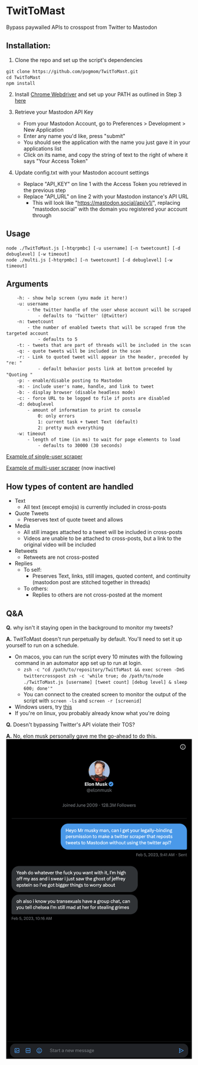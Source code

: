 # TwitToMast
Bypass paywalled APIs to crosspost from Twitter to Mastodon

## Installation:

1. Clone the repo and set up the script's dependencies
```
git clone https://github.com/pogmom/TwitToMast.git
cd TwitToMast
npm install
```

2. Install [Chrome Webdriver](https://chromedriver.chromium.org/downloads) and set up your PATH as outlined in Step 3 [here](https://www.selenium.dev/documentation/webdriver/getting_started/install_drivers/)

3. Retrieve your Mastodon API Key
	- From your Mastodon Account, go to Preferences > Development > New Application
	- Enter any name you'd like, press "submit"
	- You should see the application with the name you just gave it in your applications list
	- Click on its name, and copy the string of text to the right of where it says "Your Access Token"
	
4. Update config.txt with your Mastodon account settings
	- Replace "API_KEY" on line 1 with the Access Token you retrieved in the previous step
	- Replace "API_URL" on line 2 with your Mastodon instance's API URL
		- This will look like "https://mastodon.social/api/v1/", replacing "mastodon.social" with the domain you registered your account through
	
## Usage

```
node ./TwitToMast.js [-htqrpmbc] [-u username] [-n tweetcount] [-d debuglevel] [-w timeout]
node ./multi.js [-htqrpmbc] [-n tweetcount] [-d debuglevel] [-w timeout]
```

## Arguments

```
	-h:	- show help screen (you made it here!)
	-u: username
		- the twitter handle of the user whose account will be scraped
			- defaults to 'Twitter' (@twitter)
	-n: tweetcount
		- the number of enabled tweets that will be scraped from the targeted account
			- defaults to 5
	-t:	- tweets that are part of threads will be included in the scan
	-q:	- quote tweets will be included in the scan
	-r:	- Link to quoted tweet will appear in the header, preceded by "re: "
			- default behavior posts link at bottom preceded by "Quoting "
	-p:	- enable/disable posting to Mastodon
	-m:	- include user's name, handle, and link to tweet
	-b:	- display browser (disable headless mode)
	-c:	- force URL to be logged to file if posts are disabled
	-d: debuglevel
		- amount of information to print to console
			0: only errors
			1: current task + tweet Text (default)
			2: pretty much everything
	-w: timeout
		- length of time (in ms) to wait for page elements to load
			- defaults to 30000 (30 seconds)
```

[Example of single-user scraper](https://tech.lgbt/@pogmommy)

[Example of multi-user scraper](https://techhub.social/@twitterscraper) (now inactive)

## How types of content are handled

- Text
	- All text (except emojis) is currently included in cross-posts
- Quote Tweets
	- Preserves text of quote tweet and allows
- Media
	- All still images attached to a tweet will be included in cross-posts
	- Videos are unable to be attached to cross-posts, but a link to the original video will be included
- Retweets
	- Retweets are not cross-posted
- Replies
	- To self:
		- Preserves Text, links, still images, quoted content, and continuity (mastodon post are stitched together in threads)
	- To others:
		- Replies to others are not cross-posted at the moment
	
## Q&A
**Q.** why isn't it staying open in the background to monitor my tweets?

**A.** TwitToMast doesn't run perpetually by default. You'll need to set it up yourself to run on a schedule.

- On macos, you can run the script every 10 minutes with the following command in an automator app set up to run at login.
	- `zsh -c "cd /path/to/repository/TwitToMast && exec screen -DmS twittercrosspost zsh -c 'while true; do /path/to/node ./TwitToMast.js [username] [tweet count] [debug level] & sleep 600; done'"`
	- You can connect to the created screen to monitor the output of the script with `screen -ls` and `screen -r [screenid]`
- Windows users, try [this](https://joshuatz.com/posts/2020/using-windows-task-scheduler-to-automate-nodejs-scripts/)
- If you're on linux, you probably already know what you're doing

**Q.** Doesn't bypassing Twitter's API violate their TOS?

**A.** No, elon musk personally gave me the go-ahead to do this.
![Proof](https://github.com/pogmom/TwitToMast/raw/main/api_license.png)
